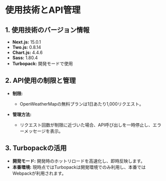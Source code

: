 # 使用技術とAPI管理

## 1. 使用技術のバージョン情報

- **Next.js:** 15.0.1
- **Two.js:** 0.8.14
- **Chart.js:** 4.4.6
- **Sass:** 1.80.4
- **Turbopack:** 開発モードで使用

## 2. API使用の制限と管理

- **制限:**
  - OpenWeatherMapの無料プランは1日あたり1,000リクエスト。

- **管理方法:**
  - リクエスト回数が制限に近づいた場合、API呼び出しを一時停止し、エラーメッセージを表示。

## 3. Turbopackの活用

- **開発モード:** 開発時のホットリロードを高速化し、即時反映します。
- **本番環境:** 現時点ではTurbopackは開発環境でのみ利用し、本番ではWebpackが利用されます。
